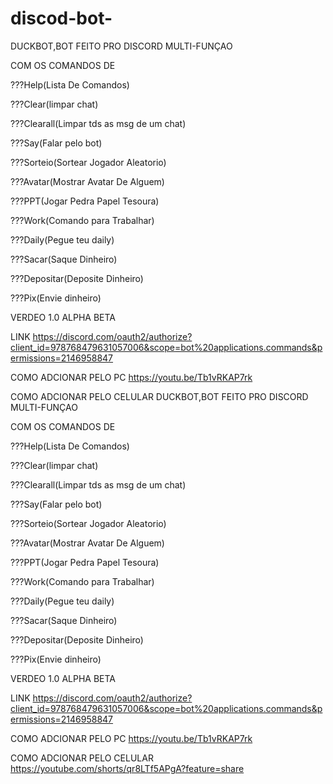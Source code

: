 # discod-bot-
DUCKBOT,BOT FEITO PRO DISCORD MULTI-FUNÇAO

COM OS COMANDOS DE




???Help(Lista De Comandos)

???Clear(limpar chat)

???Clearall(Limpar tds as msg de um chat)

???Say(Falar pelo bot)

???Sorteio(Sortear Jogador Aleatorio)

???Avatar(Mostrar Avatar De Alguem)

???PPT(Jogar Pedra Papel Tesoura)

???Work(Comando para Trabalhar)

???Daily(Pegue teu daily)

???Sacar(Saque Dinheiro)

???Depositar(Deposite Dinheiro)

???Pix(Envie dinheiro)


VERDEO 1.0 ALPHA BETA

LINK https://discord.com/oauth2/authorize?client_id=978768479631057006&scope=bot%20applications.commands&permissions=2146958847


COMO ADCIONAR PELO PC https://youtu.be/Tb1vRKAP7rk

COMO ADCIONAR PELO CELULAR     DUCKBOT,BOT FEITO PRO DISCORD MULTI-FUNÇAO

COM OS COMANDOS DE

???Help(Lista De Comandos)

???Clear(limpar chat)

???Clearall(Limpar tds as msg de um chat)

???Say(Falar pelo bot)

???Sorteio(Sortear Jogador Aleatorio)

???Avatar(Mostrar Avatar De Alguem)

???PPT(Jogar Pedra Papel Tesoura)

???Work(Comando para Trabalhar)

???Daily(Pegue teu daily)

???Sacar(Saque Dinheiro)

???Depositar(Deposite Dinheiro)

???Pix(Envie dinheiro)

VERDEO 1.0 ALPHA BETA

LINK https://discord.com/oauth2/authorize?client_id=978768479631057006&scope=bot%20applications.commands&permissions=2146958847

COMO ADCIONAR PELO PC https://youtu.be/Tb1vRKAP7rk

COMO ADCIONAR PELO CELULAR https://youtube.com/shorts/qr8LTf5APgA?feature=share


